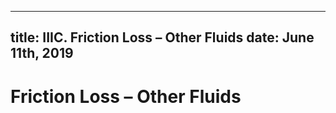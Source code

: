 -----
title:  IIIC. Friction Loss – Other Fluids
date: June 11th, 2019
-----

# Friction Loss – Other Fluids